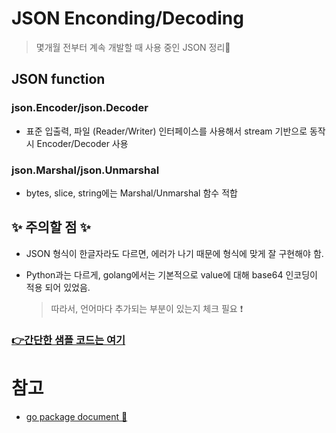 # JSON Enconding/Decoding
> 몇개월 전부터 계속 개발할 때 사용 중인 JSON 정리📝

## JSON function
### json.Encoder/json.Decoder
+ 표준 입출력, 파일 (Reader/Writer) 인터페이스를 사용해서 stream 기반으로 동작시 Encoder/Decoder 사용   

### json.Marshal/json.Unmarshal
+  bytes, slice, string에는 Marshal/Unmarshal 함수 적합   
 

## ✨ 주의할 점 ✨

   + JSON 형식이 한글자라도 다르면, 에러가 나기 때문에 형식에 맞게 잘 구현해야 함.   


   + Python과는 다르게, golang에서는 기본적으로 value에 대해 base64 인코딩이 적용 되어 있었음.   


      > 따라서, 언어마다 추가되는 부분이 있는지 체크 필요 ❗   


### [👉간단한 샘플 코드는 여기](https://github.com/sujiny-tech/TIL/blob/main/programming/Golang/JSON_example.go)    


# 참고
+ [go package document 💫](https://pkg.go.dev/encoding/json)
